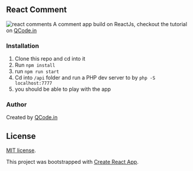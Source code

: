 ## React Comment

![react comments](https://i2.wp.com/www.qcode.in/wp-content/uploads/2018/07/react-comment-app.png?resize=1200%2C811&ssl=1)
A comment app build on ReactJs, checkout the tutorial on [QCode.in](https://www.qcode.in/learn-react-by-creating-a-comment-app)

### Installation

1.  Clone this repo and cd into it
2.  Run `npm install`
3.  run `npm run start`
4.  Cd into `/api` folder and run a PHP dev server to by `php -S localhost:7777`
5.  you should be able to play with the app

### Author

Created by [QCode.in](http://www.qcode.in)

## License

[MIT license](http://opensource.org/licenses/MIT).

This project was bootstrapped with [Create React App](https://github.com/facebookincubator/create-react-app).
